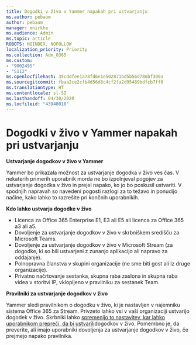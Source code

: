```yaml
---
title: Dogodki v živo v Yammer napakah pri ustvarjanju
ms.author: pebaum
author: pebaum
manager: mnirkhe
ms.audience: Admin
ms.topic: article
ROBOTS: NOINDEX, NOFOLLOW
localization_priority: Priority
ms.collection: Adm_O365
ms.custom:
- "9002495"
- "5112"
ms.openlocfilehash: 35cddfee1a78fd6e1e502871bd5b56d786bf300a
ms.sourcegitcommit: fbaa2ce2cfb4d56d8c4cf2fa2d95489bdfcb7ff0
ms.translationtype: HT
ms.contentlocale: sl-SI
ms.lasthandoff: 04/30/2020
ms.locfileid: "43948018"
---
```

# <a name="live-events-in-yammer-creation-errors"></a>Dogodki v živo v Yammer napakah pri ustvarjanju

**Ustvarjanje dogodkov v živo v Yammer**

Yammer bo prikazala možnost za ustvarjanje dogodka v živo ves čas. V nekaterih primerih uporabnik morda ne bo izpolnjeval pogojev za ustvarjanje dogodka v živo in prejel napako, ko jo bo poskusil ustvariti. V spodnjih napravah so navedeni pogosti razlogi za to težavo in ponudijo načine, kako lahko to razrešite pri končnih uporabnikih.

**Kdo lahko ustvarja dogodke v živo**
- Licenca za Office 365 Enterprise E1, E3 ali E5 ali licenca za Office 365 a3 ali a5.
- Dovoljenje za ustvarjanje dogodkov v živo v skrbniškem središču za Microsoft Teams.
- Dovoljenje za ustvarjanje dogodkov v živo v Microsoft Stream (za dogodke, ki so bili ustvarjeni z zunanjo aplikacijo ali napravo za oddajanje).
- Polnopravna članstva v skupini organizacije (ne sme biti gost ali iz druge organizacije).
- Privatno načrtovanje sestanka, skupna raba zaslona in skupna raba videa v storitvi IP, vklopljeno v pravilniku za sestanek Team.

**Pravilniki za ustvarjanje dogodkov v živo**

Yammer sledi pravilnikom o dogodku v živo, ki je nastavljen v najemniku sistema Office 365 za Stream. Privzeto lahko vsi v vaši organizaciji ustvarijo dogodek v živo. Skrbniki lahko [spremenijo to nastavitev, kar lahko uporabnikom prepreči, da bi ustvarili](https://docs.microsoft.com/stream/live-event-administration#enabling-and-restricting-users-to-creating)dogodkov v živo. Pomembno je, da preverite, ali imajo uporabniki dovoljenja za ustvarjanje dogodkov v živo, če prejmejo napako pravilnika.
